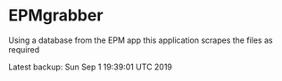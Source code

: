 # EPMgrabber
Using a database from the EPM app this application scrapes the files as required


Latest backup: Sun Sep 1 19:39:01 UTC 2019
